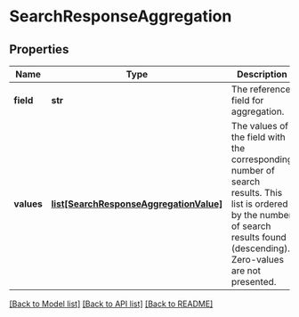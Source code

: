 # SearchResponseAggregation

## Properties
Name | Type | Description | Notes
------------ | ------------- | ------------- | -------------
**field** | **str** | The reference field for aggregation. | [optional] 
**values** | [**list[SearchResponseAggregationValue]**](SearchResponseAggregationValue.md) | The values of the field with the corresponding number of search results. This list is ordered by the number of search results found (descending). Zero-values are not presented. | [optional] 

[[Back to Model list]](../README.md#documentation-for-models) [[Back to API list]](../README.md#documentation-for-api-endpoints) [[Back to README]](../README.md)

